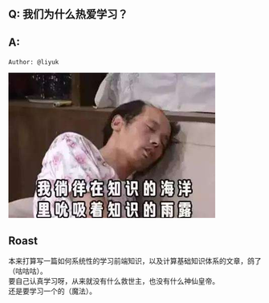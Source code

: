 ## Q: 我们为什么热爱学习？

## A: 

`Author: @liyuk`

![学习使我快乐](/assets/imgs/learn.jpg)

## Roast
本来打算写一篇如何系统性的学习前端知识，以及计算基础知识体系的文章，鸽了（咕咕咕）。   
要自己认真学习呀，从来就没有什么救世主，也没有什么神仙皇帝。  
还是要学习一个的（魔法）。